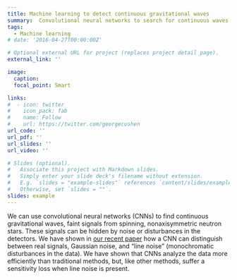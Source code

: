 ```yaml
---
title: Machine learning to detect continuous gravitational waves
summary:  Convolutional neural networks to search for continuous waves from isolated neutron stars in non-Gaussian noise
tags:
  - Machine learning
# date: '2016-04-27T00:00:00Z'

# Optional external URL for project (replaces project detail page).
external_link: ''

image:
  caption: 
  focal_point: Smart

links:
#  - icon: twitter
#    icon_pack: fab
#    name: Follow
#    url: https://twitter.com/georgecushen
url_code: ''
url_pdf: ''
url_slides: ''
url_video: ''

# Slides (optional).
#   Associate this project with Markdown slides.
#   Simply enter your slide deck's filename without extension.
#   E.g. `slides = "example-slides"` references `content/slides/example-slides.md`.
#   Otherwise, set `slides = ""`.
slides: example
---
```


We can use convolutional neural networks (CNNs) to find continuous gravitational waves, faint signals from spinning, nonaxisymmetric neutron stars. These signals can be hidden by noise or disturbances in the detectors. We have shown in [our recent paper](https://arxiv.org/abs/2206.00882) how a CNN can distinguish between real signals, Gaussian noise, and “line noise” (monochromatic disturbances in the data). We have shown that CNNs analyze the data more efficiently than traditional methods, but, like other methods, suffer a sensitivity loss when line noise is present.
